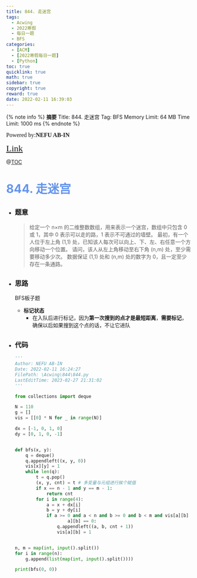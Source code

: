 ```yaml
---
title: 844. 走迷宫
tags:
  - Acwing
  - 2022寒假
  - 每日一题
  - BFS
categories:
  - [ACM]
  - [2022寒假每日一题]
  - [Python]
toc: true
quicklink: true
math: true
sidebar: true
copyright: true
reward: true
date: 2022-02-11 16:39:03
---
```



{% note info %}
**摘要**
Title: 844. 走迷宫
Tag: BFS
Memory Limit: 64 MB
Time Limit: 1000 ms
{% endnote %}
<!-- more -->

<font size=3 face=楷体>Powered by:**NEFU AB-IN**</font>

<font color=#FFA500 size=5 face=楷体>[Link](https://www.acwing.com/problem/content/846/)</font>

@[TOC](文章目录)

# <font color=#6495ED size=6>844. 走迷宫</font>

* ## <font size=4 face=粗体>题意</font>

  >给定一个 n×m 的二维整数数组，用来表示一个迷宫，数组中只包含 0 或 1，其中 0 表示可以走的路，1 表示不可通过的墙壁。
  >最初，有一个人位于左上角 (1,1) 处，已知该人每次可以向上、下、左、右任意一个方向移动一个位置。
  >请问，该人从左上角移动至右下角 (n,m) 处，至少需要移动多少次。
  >数据保证 (1,1) 处和 (n,m) 处的数字为 0，且一定至少存在一条通路。

* ## <font size=4 face=粗体>思路</font>

  BFS板子题

  * **标记状态**
    * 在入队后进行标记，因为**第一次搜到的点才是最短距离**，**需要标记**，确保以后如果搜到这个点的话，不让它进队

* ## <font size=4 face=粗体>代码</font>

  ```python
  '''
  Author: NEFU AB-IN
  Date: 2022-02-11 16:24:27
  FilePath: \Acwing\844\844.py
  LastEditTime: 2023-02-27 21:31:02
  '''

  from collections import deque

  N = 110
  g = []
  vis = [[0] * N for _ in range(N)]

  dx = [-1, 0, 1, 0]
  dy = [0, 1, 0, -1]


  def bfs(x, y):
      q = deque()
      q.appendleft((x, y, 0))
      vis[x][y] = 1
      while len(q):
          t = q.pop()
          (x, y, cnt) = t # 多变量与元组进行挨个赋值
          if x == n - 1 and y == m - 1:
              return cnt
          for i in range(4):
              a = x + dx[i]
              b = y + dy[i]
              if a >= 0 and a < n and b >= 0 and b < m and vis[a][b] == 0 and g[
                      a][b] == 0:
                  q.appendleft((a, b, cnt + 1))
                  vis[a][b] = 1


  n, m = map(int, input().split())
  for i in range(n):
      g.append(list(map(int, input().split())))

  print(bfs(0, 0))
  ```